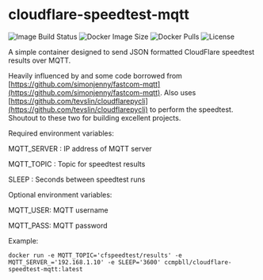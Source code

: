 # cloudflare-speedtest-mqtt
![Image Build Status](https://img.shields.io/github/workflow/status/ccmpbll/cloudflare-speedtest-mqtt/Docker%20Image%20CI?style=flat-square) ![Docker Image Size](https://img.shields.io/docker/image-size/ccmpbll/cloudflare-speedtest-mqtt/latest?style=flat-square) ![Docker Pulls](https://img.shields.io/docker/pulls/ccmpbll/cloudflare-speedtest-mqtt.svg?style=flat-square) ![License](https://img.shields.io/badge/License-GPLv3-blue.svg?style=flat-square)

A simple container designed to send JSON formatted CloudFlare speedtest results over MQTT.

Heavily influenced by and some code borrowed from [https://github.com/simonjenny/fastcom-mqtt](https://github.com/simonjenny/fastcom-mqtt). Also uses [https://github.com/tevslin/cloudflarepycli](https://github.com/tevslin/cloudflarepycli) to perform the speedtest. Shoutout to these two for building excellent projects. 



Required environment variables:

MQTT_SERVER : IP address of MQTT server

MQTT_TOPIC : Topic for speedtest results

SLEEP : Seconds between speedtest runs


Optional environment variables:

MQTT_USER: MQTT username

MQTT_PASS: MQTT password


Example:
```
docker run -e MQTT_TOPIC='cfspeedtest/results' -e MQTT_SERVER_='192.168.1.10' -e SLEEP='3600' ccmpbll/cloudflare-speedtest-mqtt:latest
```
